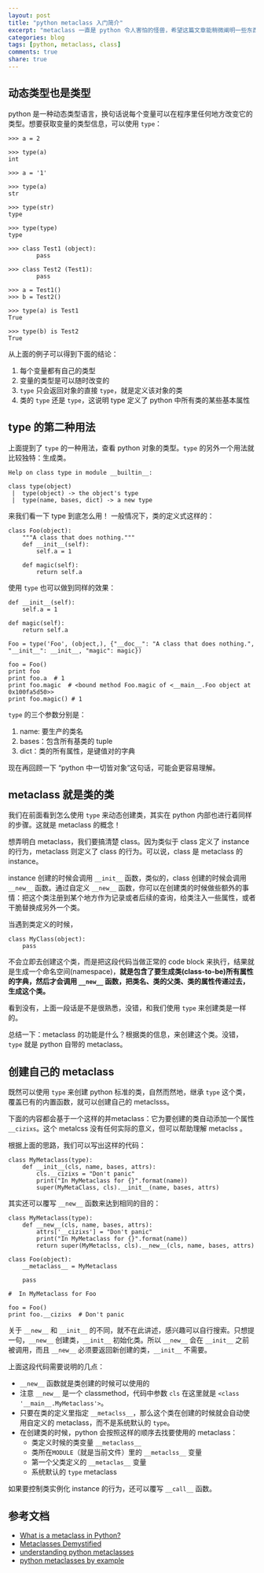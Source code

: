 ```yaml
---
layout: post
title: "python metaclass 入门简介"
excerpt: "metaclass 一直是 python 令人害怕的怪兽，希望这篇文章能稍微阐明一些东西，让它不那么神秘和恐怖。"
categories: blog
tags: [python, metaclass, class]
comments: true
share: true
---
```


## 动态类型也是类型

python 是一种动态类型语言，换句话说每个变量可以在程序里任何地方改变它的类型。想要获取变量的类型信息，可以使用 `type`：

    >>> a = 2
    
    >>> type(a)
    int
    
    >>> a = '1'
    
    >>> type(a)
    str
    
    >>> type(str)
    type
    
    >>> type(type)
    type

    >>> class Test1 (object):
            pass
    
    >>> class Test2 (Test1):
            pass
    
    >>> a = Test1()
    >>> b = Test2()
    
    >>> type(a) is Test1
    True
    
    >>> type(b) is Test2
    True

从上面的例子可以得到下面的结论：

1.  每个变量都有自己的类型
2.  变量的类型是可以随时改变的
3.  `type` 只会返回对象的直接 `type`，就是定义该对象的类
4.  类的 `type` 还是 `type`，这说明 type 定义了 python 中所有类的某些基本属性


## type 的第二种用法

上面提到了 `type` 的一种用法，查看 python 对象的类型。`type` 的另外一个用法就比较独特：生成类。

    Help on class type in module __builtin__:
    
    class type(object)
     |  type(object) -> the object's type
     |  type(name, bases, dict) -> a new type

来我们看一下 type 到底怎么用！
一般情况下，类的定义式这样的：

    class Foo(object):
        """A class that does nothing."""
        def __init__(self):
            self.a = 1
        
        def magic(self):
            return self.a

使用 `type` 也可以做到同样的效果：

    def __init__(self):
        self.a = 1
        
    def magic(self):
        return self.a
        
    Foo = type('Foo', (object,), {"__doc__": "A class that does nothing.", "__init__": __init__, "magic": magic})
    
    foo = Foo()
    print foo
    print foo.a  # 1
    print foo.magic  # <bound method Foo.magic of <__main__.Foo object at 0x100fa5d50>>
    print foo.magic() # 1

`type` 的三个参数分别是：

1. name: 要生产的类名
2. bases：包含所有基类的 tuple
3. dict：类的所有属性，是键值对的字典

现在再回顾一下 “python 中一切皆对象”这句话，可能会更容易理解。


## metaclass 就是类的类
我们在前面看到怎么使用 `type` 来动态创建类，其实在 python 内部也进行着同样的步骤。这就是 metaclass 的概念！

想弄明白 metaclass，我们要搞清楚 class。因为类似于 class 定义了 instance 的行为，metaclass 则定义了 class 的行为。可以说，class 是 metaclass 的 instance。

instance 创建的时候会调用 `__init__` 函数，类似的，class 创建的时候会调用 `__new__` 函数。通过自定义 `__new__` 函数，你可以在创建类的时候做些额外的事情：把这个类注册到某个地方作为记录或者后续的查询，给类注入一些属性，或者干脆替换成另外一个类。

当遇到类定义的时候，

    class MyClass(object):
        pass

不会立即去创建这个类，而是把这段代码当做正常的 code block 来执行，结果就是生成一个命名空间(namespace)，**就是包含了要生成类(class-to-be)所有属性的字典，然后才会调用 `__new__` 函数，把类名、类的父类、类的属性传递过去，生成这个类。**

看到没有，上面一段话是不是很熟悉，没错，和我们使用 `type` 来创建类是一样的。

总结一下：metaclass 的功能是什么？根据类的信息，来创建这个类。没错，`type` 就是 python 自带的 metaclass。

## 创建自己的 metaclass
既然可以使用 `type` 来创建 python 标准的类，自然而然地，继承 `type` 这个类，覆盖已有的内置函数，就可以创建自己的 metaclsss。

下面的内容都会基于一个这样的并metaclass：它为要创建的类自动添加一个属性 `__cizixs`。这个 metalcss 没有任何实际的意义，但可以帮助理解 metaclss 。

根据上面的思路，我们可以写出这样的代码：

    class MyMetaclass(type):
        def __init__(cls, name, bases, attrs):
            cls.__cizixs = "Don't panic"
            print("In MyMetaclass for {}".format(name))
            super(MyMetaClass, cls).__init__(name, bases, attrs)
            
其实还可以覆写 `__new__` 函数来达到相同的目的：

    class MyMetaclass(type):
        def __new__(cls, name, bases, attrs):
            attrs['__cizixs'] = "Don't panic"
            print("In MyMetaclass for {}".format(name))
            return super(MyMetaclss, cls).__new__(cls, name, bases, attrs)
    
    class Foo(object):
        __metaclass__ = MyMetaclass
        
        pass
        
    #  In MyMetaclass for Foo
    
    foo = Foo()
    print foo.__cizixs  # Don't panic

关于 `__new__` 和 `__init__` 的不同，就不在此讲述，感兴趣可以自行搜索。只想提一句，`__new__` 创建类，`__init__` 初始化类。所以 `__new__` 会在 `__init__` 之前被调用，而且 `__new__` 必须要返回新创建的类，`__init__` 不需要。
 
上面这段代码需要说明的几点：

+ `__new__` 函数就是类创建的时候可以使用的
+ 注意 `__new__` 是一个 classmethod，代码中参数 `cls` 在这里就是 `<class '__main__.MyMetaclass'>`。
+ 只要在类的定义里指定 `__metaclss__`，那么这个类在创建的时候就会自动使用自定义的 metaclass，而不是系统默认的 `type`。
+ 在创建类的时候，python 会按照这样的顺序去找要使用的 metaclass：
    + 类定义时候的类变量 `__metaclass__` 
    + 类所在`MODULE`（就是当前文件）里的 `__metaclss__` 变量
    + 第一个父类定义的 `__metaclas__` 变量
    + 系统默认的 `type` metaclass

如果要控制类实例化 instance 的行为，还可以覆写 `__call__` 函数。

## 参考文档

+ [What is a metaclass in Python?](http://stackoverflow.com/questions/100003/what-is-a-metaclass-in-python/6581949#6581949)
+ [Metaclasses Demystified ](http://web.archive.org/web/20120503014702/http://cleverdevil.org/computing/78/)
+ [understanding python metaclasses](http://blog.ionelmc.ro/2015/02/09/understanding-python-metaclasses/)
+ [python metaclasses by example](http://eli.thegreenplace.net/2011/08/14/python-metaclasses-by-example)
